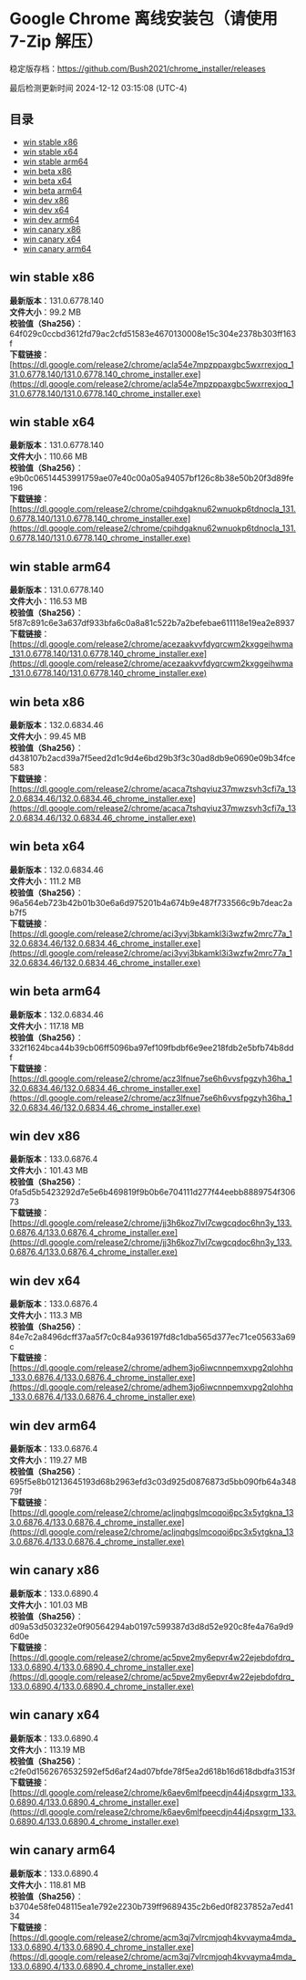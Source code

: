 # Google Chrome 离线安装包（请使用 7-Zip 解压）
稳定版存档：<https://github.com/Bush2021/chrome_installer/releases>

最后检测更新时间
2024-12-12 03:15:08 (UTC-4)

## 目录
* [win stable x86](https://github.com/Bush2021/chrome_installer?tab=readme-ov-file#win-stable-x86)
* [win stable x64](https://github.com/Bush2021/chrome_installer?tab=readme-ov-file#win-stable-x64)
* [win stable arm64](https://github.com/Bush2021/chrome_installer?tab=readme-ov-file#win-stable-arm64)
* [win beta x86](https://github.com/Bush2021/chrome_installer?tab=readme-ov-file#win-beta-x86)
* [win beta x64](https://github.com/Bush2021/chrome_installer?tab=readme-ov-file#win-beta-x64)
* [win beta arm64](https://github.com/Bush2021/chrome_installer?tab=readme-ov-file#win-beta-arm64)
* [win dev x86](https://github.com/Bush2021/chrome_installer?tab=readme-ov-file#win-dev-x86)
* [win dev x64](https://github.com/Bush2021/chrome_installer?tab=readme-ov-file#win-dev-x64)
* [win dev arm64](https://github.com/Bush2021/chrome_installer?tab=readme-ov-file#win-dev-arm64)
* [win canary x86](https://github.com/Bush2021/chrome_installer?tab=readme-ov-file#win-canary-x86)
* [win canary x64](https://github.com/Bush2021/chrome_installer?tab=readme-ov-file#win-canary-x64)
* [win canary arm64](https://github.com/Bush2021/chrome_installer?tab=readme-ov-file#win-canary-arm64)

## win stable x86
**最新版本**：131.0.6778.140  
**文件大小**：99.2 MB  
**校验值（Sha256）**：64f029c0ccbd3612fd79ac2cfd51583e4670130008e15c304e2378b303ff163f  
**下载链接**：[https://dl.google.com/release2/chrome/acla54e7mpzppaxgbc5wxrrexjoq_131.0.6778.140/131.0.6778.140_chrome_installer.exe](https://dl.google.com/release2/chrome/acla54e7mpzppaxgbc5wxrrexjoq_131.0.6778.140/131.0.6778.140_chrome_installer.exe)  

## win stable x64
**最新版本**：131.0.6778.140  
**文件大小**：110.66 MB  
**校验值（Sha256）**：e9b0c06514453991759ae07e40c00a05a94057bf126c8b38e50b20f3d89fe196  
**下载链接**：[https://dl.google.com/release2/chrome/cpihdgaknu62wnuokp6tdnocla_131.0.6778.140/131.0.6778.140_chrome_installer.exe](https://dl.google.com/release2/chrome/cpihdgaknu62wnuokp6tdnocla_131.0.6778.140/131.0.6778.140_chrome_installer.exe)  

## win stable arm64
**最新版本**：131.0.6778.140  
**文件大小**：116.53 MB  
**校验值（Sha256）**：5f87c891c6e3a637df933bfa6c0a8a81c522b7a2befebae611118e19ea2e8937  
**下载链接**：[https://dl.google.com/release2/chrome/acezaakvvfdyqrcwm2kxggeihwma_131.0.6778.140/131.0.6778.140_chrome_installer.exe](https://dl.google.com/release2/chrome/acezaakvvfdyqrcwm2kxggeihwma_131.0.6778.140/131.0.6778.140_chrome_installer.exe)  

## win beta x86
**最新版本**：132.0.6834.46  
**文件大小**：99.45 MB  
**校验值（Sha256）**：d438107b2acd39a7f5eed2d1c9d4e6bd29b3f3c30ad8db9e0690e09b34fce583  
**下载链接**：[https://dl.google.com/release2/chrome/acaca7tshqviuz37mwzsvh3cfi7a_132.0.6834.46/132.0.6834.46_chrome_installer.exe](https://dl.google.com/release2/chrome/acaca7tshqviuz37mwzsvh3cfi7a_132.0.6834.46/132.0.6834.46_chrome_installer.exe)  

## win beta x64
**最新版本**：132.0.6834.46  
**文件大小**：111.2 MB  
**校验值（Sha256）**：96a564eb723b42b01b30e6a6d975201b4a674b9e487f733566c9b7deac2ab7f5  
**下载链接**：[https://dl.google.com/release2/chrome/aci3yvj3bkamkl3i3wzfw2mrc77a_132.0.6834.46/132.0.6834.46_chrome_installer.exe](https://dl.google.com/release2/chrome/aci3yvj3bkamkl3i3wzfw2mrc77a_132.0.6834.46/132.0.6834.46_chrome_installer.exe)  

## win beta arm64
**最新版本**：132.0.6834.46  
**文件大小**：117.18 MB  
**校验值（Sha256）**：332f1624bca44b39cb06ff5096ba97ef109fbdbf6e9ee218fdb2e5bfb74b8ddf  
**下载链接**：[https://dl.google.com/release2/chrome/acz3lfnue7se6h6vvsfpgzyh36ha_132.0.6834.46/132.0.6834.46_chrome_installer.exe](https://dl.google.com/release2/chrome/acz3lfnue7se6h6vvsfpgzyh36ha_132.0.6834.46/132.0.6834.46_chrome_installer.exe)  

## win dev x86
**最新版本**：133.0.6876.4  
**文件大小**：101.43 MB  
**校验值（Sha256）**：0fa5d5b5423292d7e5e6b469819f9b0b6e704111d277f44eebb8889754f30673  
**下载链接**：[https://dl.google.com/release2/chrome/jj3h6koz7lvl7cwgcqdoc6hn3y_133.0.6876.4/133.0.6876.4_chrome_installer.exe](https://dl.google.com/release2/chrome/jj3h6koz7lvl7cwgcqdoc6hn3y_133.0.6876.4/133.0.6876.4_chrome_installer.exe)  

## win dev x64
**最新版本**：133.0.6876.4  
**文件大小**：113.3 MB  
**校验值（Sha256）**：84e7c2a8496dcff37aa5f7c0c84a936197fd8c1dba565d377ec71ce05633a69c  
**下载链接**：[https://dl.google.com/release2/chrome/adhem3jo6iwcnnpemxvpg2qlohhq_133.0.6876.4/133.0.6876.4_chrome_installer.exe](https://dl.google.com/release2/chrome/adhem3jo6iwcnnpemxvpg2qlohhq_133.0.6876.4/133.0.6876.4_chrome_installer.exe)  

## win dev arm64
**最新版本**：133.0.6876.4  
**文件大小**：119.27 MB  
**校验值（Sha256）**：695f5e8b01213645193d68b2963efd3c03d925d0876873d5bb090fb64a34879f  
**下载链接**：[https://dl.google.com/release2/chrome/acljnqhgslmcoqoi6pc3x5ytgkna_133.0.6876.4/133.0.6876.4_chrome_installer.exe](https://dl.google.com/release2/chrome/acljnqhgslmcoqoi6pc3x5ytgkna_133.0.6876.4/133.0.6876.4_chrome_installer.exe)  

## win canary x86
**最新版本**：133.0.6890.4  
**文件大小**：101.03 MB  
**校验值（Sha256）**：d09a53d503232e0f90564294ab0197c599387d3d8d52e920c8fe4a76a9d96d0e  
**下载链接**：[https://dl.google.com/release2/chrome/ac5pve2my6epvr4w22ejebdofdrq_133.0.6890.4/133.0.6890.4_chrome_installer.exe](https://dl.google.com/release2/chrome/ac5pve2my6epvr4w22ejebdofdrq_133.0.6890.4/133.0.6890.4_chrome_installer.exe)  

## win canary x64
**最新版本**：133.0.6890.4  
**文件大小**：113.19 MB  
**校验值（Sha256）**：c2fe0d1562676532592ef5d6af24ad07bfde78f5ea2d618b16d618dbdfa3153f  
**下载链接**：[https://dl.google.com/release2/chrome/k6aev6mlfpeecdjn44j4psxgrm_133.0.6890.4/133.0.6890.4_chrome_installer.exe](https://dl.google.com/release2/chrome/k6aev6mlfpeecdjn44j4psxgrm_133.0.6890.4/133.0.6890.4_chrome_installer.exe)  

## win canary arm64
**最新版本**：133.0.6890.4  
**文件大小**：118.81 MB  
**校验值（Sha256）**：b3704e58fe048115ea1e792e2230b739ff9689435c2b6ed0f8237852a7ed4134  
**下载链接**：[https://dl.google.com/release2/chrome/acm3qj7vlrcmjoqh4kvvayma4mda_133.0.6890.4/133.0.6890.4_chrome_installer.exe](https://dl.google.com/release2/chrome/acm3qj7vlrcmjoqh4kvvayma4mda_133.0.6890.4/133.0.6890.4_chrome_installer.exe)  

